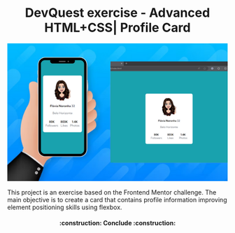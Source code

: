 <h1 align="center"> DevQuest exercise - Advanced HTML+CSS| Profile Card </h1>

![Banner demonstrativo do projeto em duas telas diferentes](design/Banner.png)

This project is an exercise based on the Frontend Mentor challenge. The main objective is to create a card that contains profile information improving element positioning skills using flexbox.

<h4 align="center"> 
    :construction:  Conclude  :construction:
</h4>